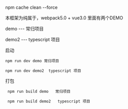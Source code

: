 npm cache clean --force

本框架为纯属于，webpack5.0 + vue3.0 
里面有两个DEMO

demo --- 常归项目

demo2 --- typescript 项目

启动 

    npm run dev demo 常归项目

    npm run dev demo2  typescript 项目

打包 

     npm run build demo   常归项目

     npm run build demo2   typescript 项目
